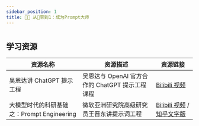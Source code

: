 ```yaml
---
sidebar_position: 1
title: 🧑‍🍳 从🍳零到1：成为Prompt大师
---
```


#

## 学习资源

| 资源名称                                   | 资源描述                                        | 资源链接                                                                                                             |
| ------------------------------------------ | ----------------------------------------------- | -------------------------------------------------------------------------------------------------------------------- |
| 吴恩达讲 ChatGPT 提示工程                  | 吴恩达与 OpenAI 官方合作的 ChatGPT 提示工程课程 | [Bilibili 视频](https://www.bilibili.com/video/BV1fk4y1J7Af/)                                                        |
| 大模型时代的科研基础之：Prompt Engineering | 微软亚洲研究院高级研究员王晋东讲提示词工程      | [Bilibili 视频](https://www.bilibili.com/video/BV13P41197c6/) / [知乎文字版](https://zhuanlan.zhihu.com/p/631922240) |
